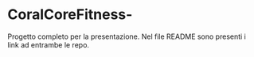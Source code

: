 # CoralCoreFitness-
Progetto completo per la presentazione. Nel file README sono presenti i link ad entrambe le repo.
